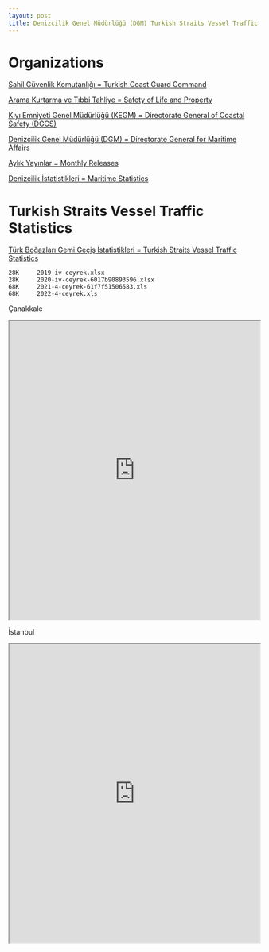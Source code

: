 ```yaml
---
layout: post
title: Denizcilik Genel Müdürlüğü (DGM) Turkish Straits Vessel Traffic Statistics
---
```


# Organizations

[Sahil Güvenlik Komutanlığı = Turkish Coast Guard Command](https://en.sg.gov.tr/)

[Arama Kurtarma ve Tıbbi Tahliye = Safety of Life and Property](https://en.sg.gov.tr/safety-of-life-and-property)

[Kıyı Emniyeti Genel Müdürlüğü (KEGM) = Directorate General of Coastal Safety (DGCS)](https://kiyiemniyeti.gov.tr/?lang=1)

[Denizcilik Genel Müdürlüğü (DGM) = Directorate General for Maritime Affairs](https://denizcilik.uab.gov.tr/)

[Aylık Yayınlar = Monthly Releases](https://denizcilik.uab.gov.tr/aylik-yayinlar)

[Denizcilik İstatistikleri = Maritime Statistics](https://denizcilikistatistikleri.uab.gov.tr/arsiv)

# Turkish Straits Vessel Traffic Statistics

[Türk Boğazları Gemi Geçiş İstatistikleri = Turkish Straits Vessel Traffic Statistics](https://denizcilikistatistikleri.uab.gov.tr/turk-bogazlari-gemi-gecis-istatistikleri)

```
28K     2019-iv-ceyrek.xlsx
28K     2020-iv-ceyrek-6017b90893596.xlsx
68K     2021-4-ceyrek-61f7f51506583.xls
68K     2022-4-ceyrek.xls
```

Çanakkale

<iframe src="https://docs.google.com/spreadsheets/d/e/2PACX-1vSVbA8AmyDIlPujUd5iAvLNnucIh-rqZ7LEWW2CuKq5fJ-8cuDoK_ZyHgmTS-9jKFm1vKTPJA35cfVm/pubhtml?widget=true&amp;headers=false" width="100%" height="600"></iframe>

İstanbul

<iframe src="https://docs.google.com/spreadsheets/d/e/2PACX-1vQm9yvcc4LOi_330kn_p3zMlnvvImCbQQ-5hto1r6w2Z0VsHZHB1zOqxkQE_3zKVDoNLQglotkqhDWA/pubhtml?widget=true&amp;headers=false" width="100%" height="600"></iframe>
